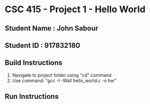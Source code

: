 # CSC 415 - Project 1 - Hello World

## Student Name : John Sabour

## Student ID   : 917832180

## Build Instructions

1. Navigate to project folder using "cd" command
2. Use command: "gcc -I -Wall hello_world.c -o hw"

## Run Instructions

